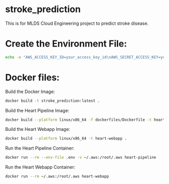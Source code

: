 # stroke_prediction
This is for MLDS Cloud Engineering project to predict stroke disease.

# Create the Environment File:
```bash
echo -e "AWS_ACCESS_KEY_ID=your_access_key_id\nAWS_SECRET_ACCESS_KEY=your_secret_access_key\nOTHER_ENV_VARIABLE=value" > .env
```

# Docker files:
Build the Docker Image:

```bash
docker build -t stroke_prediction:latest .
```

Build the Heart Pipeline Image:
```bash
docker build --platform linux/x86_64 -f dockerfiles/Dockerfile -t heart-pipeline .
```

Build the Heart Webapp Image:
```bash
docker build --platform linux/x86_64 -t heart-webapp .
```

Run the Heart Pipeline Container:
```bash
docker run --rm --env-file .env -v ~/.aws:/root/.aws heart-pipeline
```

Run the Heart Webapp Container:
```bash
docker run --rm ~/.aws:/root/.aws heart-webapp
```
